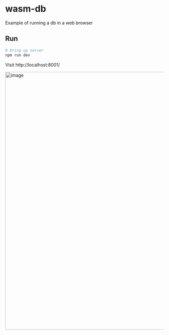 # wasm-db
Example of running a db in a web browser

## Run

```bash
# bring up server
npm run dev
```
Visit
http://localhost:8001/

<img width="816" alt="image" src="https://github.com/user-attachments/assets/3c9c208a-aaa9-485b-986c-19834080996b" />

